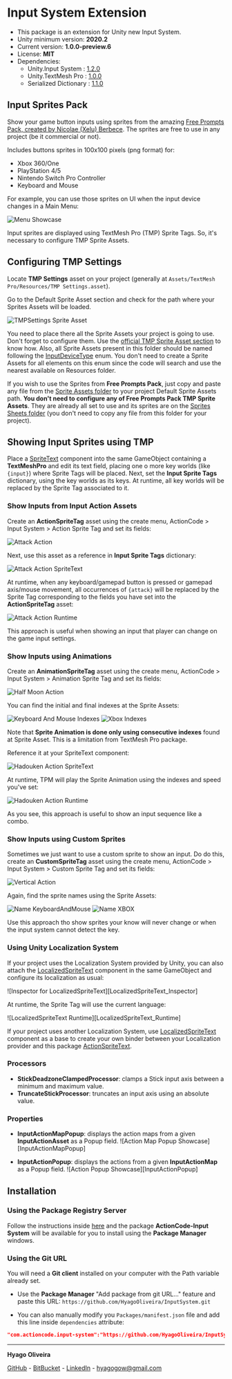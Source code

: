 # Input System Extension

* This package is an extension for Unity new Input System.
* Unity minimum version: **2020.2**
* Current version: **1.0.0-preview.6**
* License: **MIT**
* Dependencies:
	- Unity.Input System : [1.2.0](https://docs.unity3d.com/Packages/com.unity.inputsystem@1.2/changelog/CHANGELOG.html)
	- Unity.TextMesh Pro : [1.0.0](https://docs.unity3d.com/Packages/com.unity.textmeshpro@1.0/changelog/CHANGELOG.html)
	- Serialized Dictionary : [1.1.0](https://github.com/HyagoOliveira/SerializedDictionary/tree/1.1.0)

## Input Sprites Pack

Show your game button inputs using sprites from the amazing [Free Prompts Pack, created by Nicolae (Xelu) Berbece](https://thoseawesomeguys.com/prompts/). The sprites are free to use in any project (be it commercial or not).

Includes buttons sprites in 100x100 pixels (png format) for:

* Xbox 360/One
* PlayStation 4/5
* Nintendo Switch Pro Controller
* Keyboard and Mouse

For example, you can use those sprites on UI when the input device changes in a Main Menu:

![Menu Showcase](/Documentation~/MenuShowcase.gif)

Input sprites are displayed using TextMesh Pro (TMP) Sprite Tags. So, it's necessary to configure TMP Sprite Assets.

## Configuring TMP Settings

Locate **TMP Settings** asset on your project (generally at ```Assets/TextMesh Pro/Resources/TMP Settings.asset```).

Go to the Default Sprite Asset section and check for the path where your Sprites Assets will be loaded.

![TMPSettings Sprite Asset](/Documentation~/TMPSettings_SpriteAsset.png)

You need to place there all the Sprite Assets your project is going to use. Don't forget to configure them. Use the [official TMP Sprite Asset section](https://docs.unity3d.com/Packages/com.unity.textmeshpro@3.2/manual/Sprites.html) to know how. Also, all Sprite Assets present in this folder should be named following the [InputDeviceType](/Runtime/InputDeviceType.cs) enum. You don't need to create a Sprite Assets for all elements on this enum since the code will search and use the nearest available on Resources folder.

If you wish to use the Sprites from **Free Prompts Pack**, just copy and paste any file from the [Sprite Assets folder](/SpriteAssets/) to your project Default Sprite Assets path. **You don't need to configure any of Free Prompts Pack TMP Sprite Assets**. They are already all set to use and its sprites are on the [Sprites Sheets folder](/Sprites/) (you don't need to copy any file from this folder for your project).

## Showing Input Sprites using TMP

Place a [SpriteText](/Runtime/SpriteTexts/SpriteText.cs) component into the same GameObject containing a **TextMeshPro** and edit its text field, placing one o more key worlds (like ```{input}```) where Sprite Tags will be placed. Next, set the **Input Sprite Tags** dictionary, using the key worlds as its keys.
At runtime, all key worlds will be replaced by the Sprite Tag associated to it.

### Show Inputs from Input Action Assets

Create an **ActionSpriteTag** asset using the create menu, ActionCode > Input System > Action Sprite Tag and set its fields:

![Attack Action](/Documentation~/AttackAction.png)

Next, use this asset as a reference in **Input Sprite Tags** dictionary:

![Attack Action SpriteText](/Documentation~/AttackAction_SpriteText.png)

At runtime, when any keyboard/gamepad button is pressed or gamepad axis/mouse movement, all occurrences of ```{attack}``` will be replaced by the Sprite Tag corresponding to the fields you have set into the **ActionSpriteTag** asset:

![Attack Action Runtime](/Documentation~/AttackAction_Runtime.gif)

This approach is useful when showing an input that player can change on the game input settings.

### Show Inputs using Animations

Create an **AnimationSpriteTag** asset using the create menu, ActionCode > Input System > Animation Sprite Tag and set its fields:

![Half Moon Action](/Documentation~/HalfMoonAction.png)

You can find the initial and final indexes at the Sprite Assets:

![Keyboard And Mouse Indexes](/Documentation~/Indexes_KeyboardAndMouse.png)
![Xbox Indexes](/Documentation~/Indexes_XBOX.png)

Note that **Sprite Animation is done only using consecutive indexes** found at Sprite Asset. This is a limitation from TextMesh Pro package.

Reference it at your SpriteText component:

![Hadouken Action SpriteText](/Documentation~/HadoukenAction_SpriteText.png)

At runtime, TPM will play the Sprite Animation using the indexes and speed you've set:

![Hadouken Action Runtime](/Documentation~/HadoukenAction_Runtime.gif)

As you see, this approach is useful to show an input sequence like a combo.

### Show Inputs using Custom Sprites

Sometimes we just want to use a custom sprite to show an input. Do do this, create an **CustomSpriteTag** asset using the create menu, ActionCode > Input System > Custom Sprite Tag and set its fields:

![Vertical Action](/Documentation~/VerticalAction.png)

Again, find the sprite names using the Sprite Assets:

![Name KeyboardAndMouse](/Documentation~/Name_KeyboardAndMouse.png)
![Name XBOX](/Documentation~/Name_XBOX.png)

Use this approach tho show sprites your know will never change or when the input system cannot detect the key.

### Using Unity Localization System

If your project uses the Localization System provided by Unity, you can also attach the [LocalizedSpriteText](/Runtime/SpriteText/LocalizedSpriteText.cs) component in the same GameObject and configure its localization as usual:

![Inspector for LocalizedSpriteText][LocalizedSpriteText_Inspector]

At runtime, the Sprite Tag will use the current language:

![LocalizedSpriteText Runtime][LocalizedSpriteText_Runtime]

If your project uses another Localization System, use [LocalizedSpriteText](/Runtime/SpriteText/LocalizedSpriteText.cs) component as a base to create your own binder between your Localization provider and this package [ActionSpriteText](/Runtime/SpriteText/ActionSpriteText.cs).

### Processors

* **StickDeadzoneClampedProcessor**: clamps a Stick input axis between a minimum and maximum value.
* **TruncateStickProcessor**: truncates an input axis using an absolute value.

### Properties

* **InputActionMapPopup**: displays the action maps from a given **InputActionAsset** as a Popup field.
![Action Map Popup Showcase][InputActionMapPopup]
    
* **InputActionPopup**: displays the actions from a given **InputActionMap** as a Popup field.
![Action Popup Showcase][InputActionPopup]

## Installation

### Using the Package Registry Server

Follow the instructions inside [here](https://cutt.ly/ukvj1c8) and the package **ActionCode-Input System** 
will be available for you to install using the **Package Manager** windows.

### Using the Git URL

You will need a **Git client** installed on your computer with the Path variable already set. 

- Use the **Package Manager** "Add package from git URL..." feature and paste this URL: `https://github.com/HyagoOliveira/InputSystem.git`

- You can also manually modify you `Packages/manifest.json` file and add this line inside `dependencies` attribute: 

```json
"com.actioncode.input-system":"https://github.com/HyagoOliveira/InputSystem.git"
```

---

**Hyago Oliveira**

[GitHub](https://github.com/HyagoOliveira) -
[BitBucket](https://bitbucket.org/HyagoGow/) -
[LinkedIn](https://www.linkedin.com/in/hyago-oliveira/) -
<hyagogow@gmail.com>
